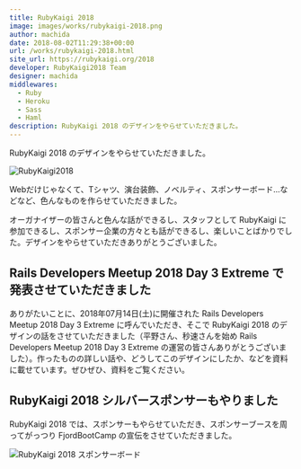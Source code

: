 ```yaml
---
title: RubyKaigi 2018
image: images/works/rubykaigi-2018.png
author: machida
date: 2018-08-02T11:29:38+00:00
url: /works/rubykaigi-2018.html
site_url: https://rubykaigi.org/2018
developer: RubyKaigi2018 Team
designer: machida
middlewares:
  - Ruby
  - Heroku
  - Sass
  - Haml
description: RubyKaigi 2018 のデザインをやらせていただきました。
---
```


RubyKaigi 2018 のデザインをやらせていただきました。

![RubyKaigi2018](https://i.gyazo.com/f3884866662be90e97179fd033585935.png)

Webだけじゃなくて、Tシャツ、演台装飾、ノベルティ、スポンサーボード...などなど、色んなものを作らせていただきました。

オーガナイザーの皆さんと色んな話ができるし、スタッフとして RubyKaigi に参加できるし、スポンサー企業の方々とも話ができるし、楽しいことばかりでした。デザインをやらせていただきありがとうございました。

## Rails Developers Meetup 2018 Day 3 Extreme で発表させていただきました

ありがたいことに、2018年07月14日(土)に開催された Rails Developers Meetup 2018 Day 3 Extreme に呼んでいただき、そこで RubyKaigi 2018 のデザインの話をさせていただきました（平野さん、秒速さんを始め Rails Developers Meetup 2018 Day 3 Extreme の運営の皆さんありがとうございました）。作ったものの詳しい話や、どうしてこのデザインにしたか、などを資料に載せています。ぜひぜひ、資料をご覧ください。

<script async class="speakerdeck-embed" data-id="2f3043db0bbb46cfb83f58a6f3fe7dcf" data-ratio="1.77777777777778" src="//speakerdeck.com/assets/embed.js"></script>

## RubyKaigi 2018 シルバースポンサーもやりました

RubyKaigi 2018 では、スポンサーもやらせていただき、スポンサーブースを周ってがっつり FjordBootCamp の宣伝をさせていただきました。

![RubyKaigi 2018 スポンサーボード](https://i.gyazo.com/221471421f33aaf064a5013017a1e2a1.png)
